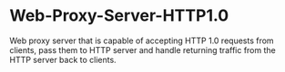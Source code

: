 # Web-Proxy-Server-HTTP1.0
Web proxy server that is capable of accepting HTTP 1.0 requests from clients, pass them to HTTP server and handle returning traffic from the HTTP server back to clients.
